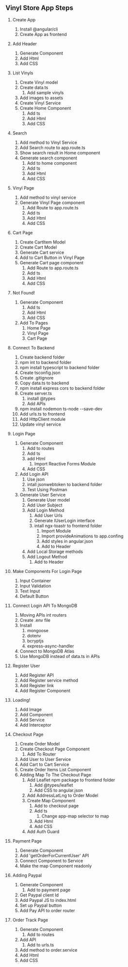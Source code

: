 ## Vinyl Store App Steps

1. Create App

   1. Install @angular/cli
   2. Create App as frontend

2. Add Header

   1. Generate Component
   2. Add Html
   3. Add CSS

3. List Vinyls

   1. Create Vinyl model
   2. Create data.ts
      1. Add sample vinyls
   3. Add images to assets
   4. Create Vinyl Service
   5. Create Home Component
      1. Add ts
      2. Add Html
      3. Add CSS

4. Search

   1. Add method to Vinyl Service
   2. Add Search route to app.route.ts
   3. Show search result in Home component
   4. Generate search component
      1. Add to home component
      2. Add ts
      3. Add Html
      4. Add CSS

5. Vinyl Page

   1. Add method to vinyl service
   2. Generate Vinyl Page component
      1. Add Route to app.route.ts
      2. Add ts
      3. Add Html
      4. Add CSS

6. Cart Page

   1. Create CartItem Model
   2. Create Cart Model
   3. Generate Cart service
   4. Add to Cart Button in Vinyl Page
   5. Generate Cart page component
      1. Add Route to app.route.ts
      2. Add ts
      3. Add Html
      4. Add CSS

7. Not Found!

   1. Generate Component
      1. Add ts
      2. Add Html
      3. Add CSS
   2. Add To Pages
      1. Home Page
      2. Vinyl Page
      3. Cart Page

8. Connect To Backend

   1. Create backend folder
   2. npm int to backend folder
   3. npm install typescript to backend folder
   4. Create tsconfig.json
   5. Create .gitignore
   6. Copy data.ts to backend
   7. npm install express cors to backend folder
   8. Create server.ts
      1. install @types
      2. Add APIs
   9. npm install nodemon ts-node --save-dev
   10. Add urls.ts to frontend
   11. Add HttpClient module
   12. Update vinyl service

9. Login Page

   1. Generate Component
      1. Add to routes
      2. Add ts
      3. add Html
         1. Import Reactive Forms Module
      4. Add CSS
   2. Add Login API
      1. Use json
      2. intall jsonwebtoken to backend folder 
      3. Test Using Postman
   3. Generate User Service
      1. Generate User model
      2. Add User Subject
      3. Add Login Method
         1. Add User Urls
         2. Generate IUserLogin interface
         3. intall ngx-toastr to frontend folder
            1. Import Module
            2. Import provideAnimations to app.confing
            3. Add styles in angular.json
            4. Add to Header
      4. Add Local Storage methods
      5. Add Logout Method
         1. Add to Header

10. Make Components For Login Page

    1. Input Container
    2. Input Validation
    3. Text Input
    4. Default Button

11. Connect Login API To MongoDB

    1. Moving APIs int routers
    2. Create .env file
    3. Install
       1. mongoose
       2. dotenv
       3. bcryptjs
       4. express-async-handler
    4. Connect to MongoDB Atlas
    5. Use MongoDB instead of data.ts in APIs

12. Register User

    1. Add Register API
    2. Add Register service method
    3. Add Register link
    4. Add Register Component

13. Loading!

    1. Add Image
    2. Add Component
    3. Add Service
    4. Add Interceptor

14. Checkout Page

    1. Create Order Model
    2. Create Checkout Page Component
       1. Add To Router
    3. Add User to User Service
    4. Add Cart to Cart Service
    5. Create Order Items List Component
    6. Adding Map To The Checkout Page
       1. Add Leaflet npm package to frontend folder
          1. Add @types/leaflet
          2. Add CSS to angular.json
       2. Add AddressLatLng to Order Model
       3. Create Map Component
          1. Add to checkout page
          2. Add ts
             1. Change app-map selector to map
          3. Add Html
          4. Add CSS
       4. Add Auth Guard

15. Payment Page

    1. Generate Component
    2. Add 'getOrderForCurrentUser' API
    3. Connect Component to Service
    4. Make the map Component readonly

16. Adding Paypal

    1. Generate Component
       1. Add to payment page
    2. Get Paypal client Id
    3. Add Paypal JS to index.html
    4. Set up Paypal button
    5. Add Pay API to order router

17. Order Track Page
    1. Generate Component
       1. Add to routes
    2. Add API
       1. Add to urls.ts
    3. Add method to order.service
    4. Add Html
    5. Add CSS
